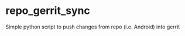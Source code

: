 repo_gerrit_sync
================

Simple python script to push changes from repo (i.e. Android) into gerrit
